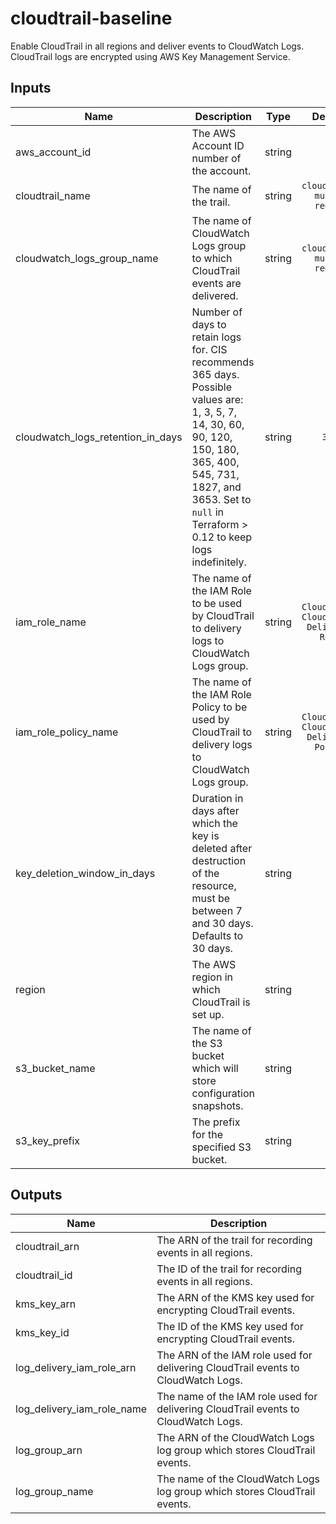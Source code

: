 # cloudtrail-baseline

Enable CloudTrail in all regions and deliver events to CloudWatch Logs. CloudTrail logs are encrypted using AWS Key Management Service.

## Inputs

| Name | Description | Type | Default | Required |
|------|-------------|:----:|:-----:|:-----:|
| aws_account_id | The AWS Account ID number of the account. | string | - | yes |
| cloudtrail_name | The name of the trail. | string | `cloudtrail-multi-region` | no |
| cloudwatch_logs_group_name | The name of CloudWatch Logs group to which CloudTrail events are delivered. | string | `cloudtrail-multi-region` | no |
| cloudwatch_logs_retention_in_days | Number of days to retain logs for. CIS recommends 365 days.  Possible values are: 1, 3, 5, 7, 14, 30, 60, 90, 120, 150, 180, 365, 400, 545, 731, 1827, and 3653. Set to `null` in Terraform > 0.12 to keep logs indefinitely. | string | `365` | no |
| iam_role_name | The name of the IAM Role to be used by CloudTrail to delivery logs to CloudWatch Logs group. | string | `CloudTrail-CloudWatch-Delivery-Role` | no |
| iam_role_policy_name | The name of the IAM Role Policy to be used by CloudTrail to delivery logs to CloudWatch Logs group. | string | `CloudTrail-CloudWatch-Delivery-Policy` | no |
| key_deletion_window_in_days | Duration in days after which the key is deleted after destruction of the resource, must be between 7 and 30 days. Defaults to 30 days. | string | `10` | no |
| region | The AWS region in which CloudTrail is set up. | string | - | yes |
| s3_bucket_name | The name of the S3 bucket which will store configuration snapshots. | string | - | yes |
| s3_key_prefix | The prefix for the specified S3 bucket. | string | `` | no |

## Outputs

| Name | Description |
|------|-------------|
| cloudtrail_arn | The ARN of the trail for recording events in all regions. |
| cloudtrail_id | The ID of the trail for recording events in all regions. |
| kms_key_arn | The ARN of the KMS key used for encrypting CloudTrail events. |
| kms_key_id | The ID of the KMS key used for encrypting CloudTrail events. |
| log_delivery_iam_role_arn | The ARN of the IAM role used for delivering CloudTrail events to CloudWatch Logs. |
| log_delivery_iam_role_name | The name of the IAM role used for delivering CloudTrail events to CloudWatch Logs. |
| log_group_arn | The ARN of the CloudWatch Logs log group which stores CloudTrail events. |
| log_group_name | The name of the CloudWatch Logs log group which stores CloudTrail events. |

